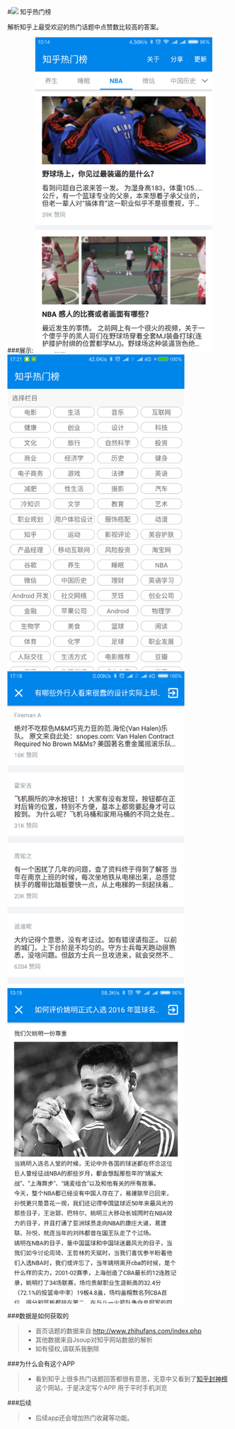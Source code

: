 #![](https://raw.githubusercontent.com/jiang111/ZhiHu-TopAnswer/master/app/src/main/res/mipmap-mdpi/ic_launcher.png)    知乎热门榜 

解析知乎上最受欢迎的热门话题中点赞数比较高的答案。

###展示:
<img src="https://raw.githubusercontent.com/gyhyyp/SOA1/master/art/1.png" width=400  alt="" />
<img src="https://raw.githubusercontent.com/gyhyyp/SOA1/master/art/2.png" width=400  alt="" />
<br />
<img src="https://raw.githubusercontent.com/gyhyyp/SOA1/master/art/3.png" width=400  alt="" />
<img src="https://raw.githubusercontent.com/gyhyyp/SOA1/master/art/4.png" width=400  alt="" />

###数据是如何获取的
>* 首页话题的数据来自:http://www.zhihufans.com/index.php
>* 其他数据来自Jsoup对知乎网站数据的解析
>* 如有侵权,请联系我删除

###为什么会有这个APP
>* 看到知乎上很多热门话题回答都很有意思，无意中又看到了[知乎封神榜](http://www.zhihufans.com/index.php)这个网站，于是决定写个APP 用于平时手机浏览

###后续
>* 后续app还会增加热门收藏等功能。



